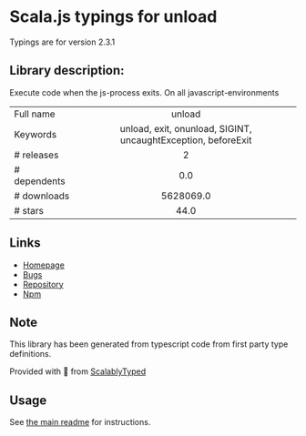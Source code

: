 
# Scala.js typings for unload

Typings are for version 2.3.1

## Library description:
Execute code when the js-process exits. On all javascript-environments

|                    |                 |
| ------------------ | :-------------: |
| Full name          | unload |
| Keywords           | unload, exit, onunload, SIGINT, uncaughtException, beforeExit |
| # releases         | 2 |
| # dependents       | 0.0 |
| # downloads        | 5628069.0 |
| # stars            | 44.0 |

## Links
- [Homepage](https://github.com/pubkey/unload#readme)
- [Bugs](https://github.com/pubkey/unload/issues)
- [Repository](https://github.com/pubkey/unload)
- [Npm](https://www.npmjs.com/package/unload)
    


## Note
This library has been generated from typescript code from first party type definitions.

Provided with :purple_heart: from [ScalablyTyped](https://github.com/oyvindberg/ScalablyTyped)

## Usage
See [the main readme](../../readme.md) for instructions.


